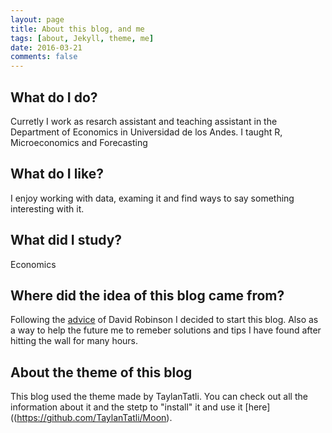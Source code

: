 ```yaml
---
layout: page
title: About this blog, and me
tags: [about, Jekyll, theme, me]
date: 2016-03-21
comments: false
---
```

    
## What do I do?

Curretly I work as resarch assistant and teaching assistant in the Department of Economics in Universidad de los Andes.
I taught R, Microeconomics and Forecasting

## What do I like?

I enjoy working with data, examing it and find ways to say something interesting with it. 

## What did I study?

Economics

## Where did the idea of this blog came from?

Following the [advice](http://varianceexplained.org/r/start-blog/) of David Robinson I decided to start this blog. Also as a way to help the future me to remeber solutions and tips I have found after hitting the wall for many hours.

## About the theme of this blog

This blog used the theme made by TaylanTatli. You can check out all the information about it and the stetp to "install" it and use it [here]((https://github.com/TaylanTatli/Moon).
